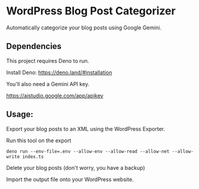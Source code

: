 # WordPress Blog Post Categorizer

Automatically categorize your blog posts using Google Gemini.

## Dependencies

This project requires Deno to run.

Install Deno: https://deno.land/#installation

You'll also need a Gemini API key.

https://aistudio.google.com/app/apikey

## Usage:

Export your blog posts to an XML using the WordPress Exporter.

Run this tool on the export

```
deno run --env-file=.env --allow-env --allow-read --allow-net --allow-write index.ts
```

Delete your blog posts (don't worry, you have a backup)

Import the output file onto your WordPress website.
